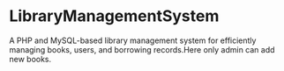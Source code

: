 # LibraryManagementSystem
A PHP and MySQL-based library management system for efficiently managing books, users, and borrowing records.Here only  admin can add new books.
